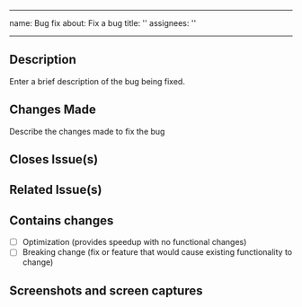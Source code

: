 
---
name: Bug fix
about: Fix a bug
title: ''
assignees: ''

---


## **Description**

Enter a brief description of the bug being fixed.

## **Changes Made**

Describe the changes made to fix the bug

## **Closes Issue(s)**

## **Related Issue(s)**

## **Contains changes**

- [ ] Optimization (provides speedup with no functional changes)
- [ ] Breaking change (fix or feature that would cause existing functionality to change)

## **Screenshots and screen captures**
